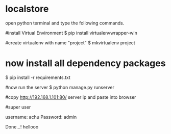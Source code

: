 # localstore

open python terminal and type the following commands.

#install Virtual Environment
$ pip install virtualenvwrapper-win

#create virtualenv with name "project"
$ mkvirtualenv project

# now install all dependency packages
$ pip install -r requirements.txt

#now run the server
$ python manage.py runserver

#copy http://192.168.1.101:80/ server ip and paste into browser


#super user

username: achu
Password: admin

Done...!
hellooo